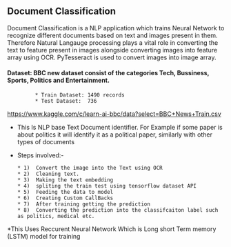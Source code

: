 ## Document Classification
Document Classification is a NLP application which trains Neural Network to recognize different documents based on text and images present in them. Therefore Natural Langauge processing plays a vital role in converting the text to feature present in images alongside converting images into feature array using OCR. PyTesseract is used to convert images into image array.

#### Dataset: BBC new dataset consist of the categories Tech, Bussiness, Sports, Politics and Entertainment. 
             * Train Dataset: 1490 records
             * Test Dataset:  736
             
https://www.kaggle.com/c/learn-ai-bbc/data?select=BBC+News+Train.csv



* This Is NLP base Text Document identifier. For Example if some paper is about politics it will identify it as a political paper, similarly with other types of documents

* Steps involved:-

      * 1)  Convert the image into the Text using OCR
      * 2)  Cleaning text.
      * 3)  Making the text embedding
      * 4)  spliting the train test using tensorflow dataset API
      * 5)  Feeding the data to model 
      * 6)  Creating Custom CallBacks
      * 7)  After training getting the prediction
      * 8)  Converting the prediction into the classifcaiton label such as politics, medical etc.
     
*This Uses Reccurent Neural Network Which is Long short Term memory (LSTM) model for training
